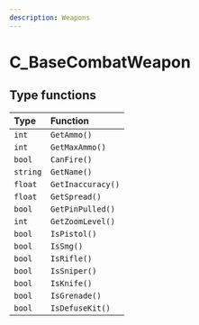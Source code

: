 ```yaml
---
description: Weapons
---
```


# C\_BaseCombatWeapon

## Type functions

| Type | Function |
| :--- | :--- |
| `int` | `GetAmmo()` |
| `int` | `GetMaxAmmo()` |
| `bool` | `CanFire()` |
| `string` | `GetName()` |
| `float` | `GetInaccuracy()` |
| `float` | `GetSpread()` |
| `bool` | `GetPinPulled()` |
| `int` | `GetZoomLevel()` |
| `bool` | `IsPistol()` |
| `bool` | `IsSmg()` |
| `bool` | `IsRifle()` |
| `bool` | `IsSniper()` |
| `bool` | `IsKnife()` |
| `bool` | `IsGrenade()` |
| `bool` | `IsDefuseKit()` |

